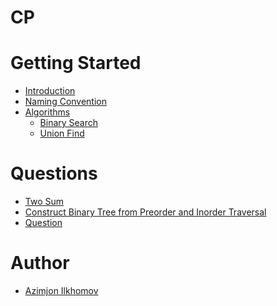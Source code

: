 # CP

# Getting Started

- [Introduction](introduction.md)
- [Naming Convention](naming.md)
- [Algorithms](algorithms.md)
  - [Binary Search](algorithms/binary_search.md)
  - [Union Find]()

# Questions

- [Two Sum](leetcode/1.md)
- [ Construct Binary Tree from Preorder and Inorder Traversal](leetcode/105.md)
- [Question]()

# Author

- [Azimjon Ilkhomov](author.md)
